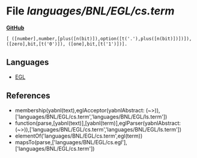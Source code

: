 # File _languages/BNL/EGL/cs.term_
**[GitHub](https://github.com/softlang/yas/blob/master/languages/BNL/EGL/cs.term)**
```
[ ([number],number,[plus([n(bit)]),option([t('.'),plus([n(bit)])])]), ([zero],bit,[t('0')]), ([one],bit,[t('1')])].
```

## Languages
* [EGL](../languages/EGL.md)

## References
* membership(yabnl(text),eglAcceptor(yabnlAbstract: (~>)),['languages/BNL/EGL/cs.term','languages/BNL/EGL/ls.term'])
* function(parse,[yabnl(text)],[yabnl(term)],eglParser(yabnlAbstract: (~>)),['languages/BNL/EGL/cs.term','languages/BNL/EGL/ls.term'])
* elementOf('languages/BNL/EGL/cs.term',egl(term))
* mapsTo(parse,['languages/BNL/EGL/cs.egl'],['languages/BNL/EGL/cs.term'])
